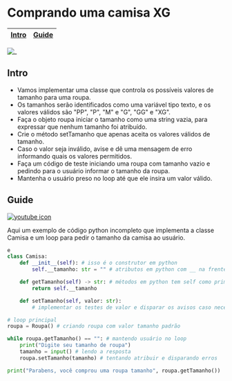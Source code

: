 
# Comprando uma camisa XG

<!-- toch -->
[Intro](#intro) | [Guide](#guide)
-- | --
<!-- toch -->

![_](https://raw.githubusercontent.com/qxcodepoo/arcade/master/base/camisa/cover.jpg)

## Intro

- Vamos implementar uma classe que controla os possíveis valores de tamanho para uma roupa.
- Os tamanhos serão identificados como uma variável tipo texto, e os valores válidos são "PP", "P", "M" e "G", "GG" e "XG".
- Faça o objeto roupa iniciar o tamanho como uma string vazia, para expressar que nenhum tamanho foi atribuído.
- Crie o método setTamanho que apenas aceita os valores válidos de tamanho.
- Caso o valor seja inválido, avise e dê uma mensagem de erro informando quais os valores permitidos.
- Faça um código de teste iniciando uma roupa com tamanho vazio e pedindo para o usuário informar o tamanho da roupa.
- Mantenha o usuário preso no loop até que ele insira um valor válido.

## Guide

[![youtube icon](https://raw.githubusercontent.com/qxcodepoo/arcade/master/base/animal/../youguide.png)](https://youtu.be/tvQgaO2j7I8?si=IOcNHNKJio03sep_)

Aqui um exemplo de código python incompleto que implementa a classe Camisa e um loop para pedir o tamanho da camisa ao usuário.

```py
e
class Camisa:
    def __init__(self): # isso é o construtor em python
        self.__tamanho: str = "" # atributos em python com __ na frente são privados

    def getTamanho(self) -> str: # métodos em python tem self como primeiro atributo
        return self.__tamanho

    def setTamanho(self, valor: str):
        # implementar os testes de valor e disparar os avisos caso necessário

# loop principal
roupa = Roupa() # criando roupa com valor tamanho padrão

while roupa.getTamanho() == "": # mantendo usuário no loop
    print("Digite seu tamanho de roupa")
    tamanho = input() # lendo a resposta
    roupa.setTamanho(tamanho) # tentando atribuir e disparando erros

print("Parabens, você comprou uma roupa tamanho", roupa.getTamanho())
```
